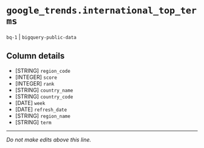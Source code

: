 # `google_trends.international_top_terms`
`bq-1` | `bigquery-public-data`

## Column details
* [STRING]    `region_code`
* [INTEGER]   `score`
* [INTEGER]   `rank`
* [STRING]    `country_name`
* [STRING]    `country_code`
* [DATE]      `week`
* [DATE]      `refresh_date`
* [STRING]    `region_name`
* [STRING]    `term`

-------------------------------------------------------------------------------
*Do not make edits above this line.*

